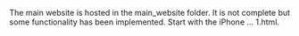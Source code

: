 The main website is hosted in the main_website folder. It is not complete but some functionality has been implemented. Start with the iPhone ... 1.html.
